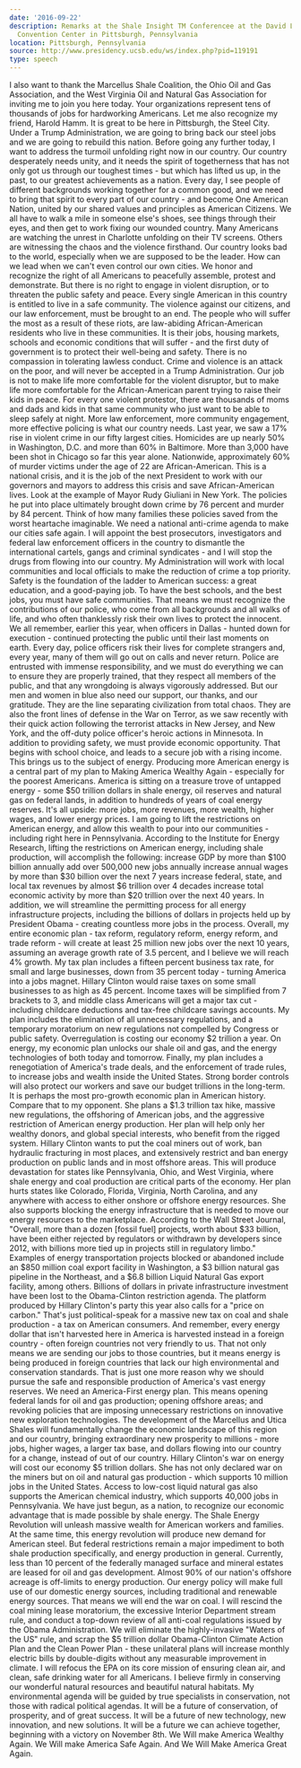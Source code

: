 ```yaml
---
date: '2016-09-22'
description: Remarks at the Shale Insight TM Conferencee at the David L. Lawrence
  Convention Center in Pittsburgh, Pennsylvania
location: Pittsburgh, Pennsylvania
source: http://www.presidency.ucsb.edu/ws/index.php?pid=119191
type: speech
---
```


I also want to thank the Marcellus Shale Coalition, the Ohio Oil and Gas Association, and the West Virginia Oil and Natural Gas Association for inviting me to join you here today. Your organizations represent tens of thousands of jobs for hardworking Americans. Let me also recognize my friend, Harold Hamm. It is great to be here in Pittsburgh, the Steel City. Under a Trump Administration, we are going to bring back our steel jobs and we are going to rebuild this nation. Before going any further today, I want to address the turmoil unfolding right now in our country. Our country desperately needs unity, and it needs the spirit of togetherness that has not only got us through our toughest times - but which has lifted us up, in the past, to our greatest achievements as a nation. Every day, I see people of different backgrounds working together for a common good, and we need to bring that spirit to every part of our country - and become One American Nation, united by our shared values and principles as American Citizens. We all have to walk a mile in someone else's shoes, see things through their eyes, and then get to work fixing our wounded country. Many Americans are watching the unrest in Charlotte unfolding on their TV screens. Others are witnessing the chaos and the violence firsthand. Our country looks bad to the world, especially when we are supposed to be the leader. How can we lead when we can't even control our own cities. We honor and recognize the right of all Americans to peacefully assemble, protest and demonstrate. But there is no right to engage in violent disruption, or to threaten the public safety and peace. Every single American in this country is entitled to live in a safe community. The violence against our citizens, and our law enforcement, must be brought to an end. The people who will suffer the most as a result of these riots, are law-abiding African-American residents who live in these communities. It is their jobs, housing markets, schools and economic conditions that will suffer - and the first duty of government is to protect their well-being and safety. There is no compassion in tolerating lawless conduct. Crime and violence is an attack on the poor, and will never be accepted in a Trump Administration. Our job is not to make life more comfortable for the violent disruptor, but to make life more comfortable for the African-American parent trying to raise their kids in peace. For every one violent protestor, there are thousands of moms and dads and kids in that same community who just want to be able to sleep safely at night. More law enforcement, more community engagement, more effective policing is what our country needs. Last year, we saw a 17% rise in violent crime in our fifty largest cities. Homicides are up nearly 50% in Washington, D.C. and more than 60% in Baltimore. More than 3,000 have been shot in Chicago so far this year alone. Nationwide, approximately 60% of murder victims under the age of 22 are African-American. This is a national crisis, and it is the job of the next President to work with our governors and mayors to address this crisis and save African-American lives. Look at the example of Mayor Rudy Giuliani in New York. The policies he put into place ultimately brought down crime by 76 percent and murder by 84 percent. Think of how many families these policies saved from the worst heartache imaginable. We need a national anti-crime agenda to make our cities safe again. I will appoint the best prosecutors, investigators and federal law enforcement officers in the country to dismantle the international cartels, gangs and criminal syndicates - and I will stop the drugs from flowing into our country. My Administration will work with local communities and local officials to make the reduction of crime a top priority. Safety is the foundation of the ladder to American success: a great education, and a good-paying job. To have the best schools, and the best jobs, you must have safe communities. That means we must recognize the contributions of our police, who come from all backgrounds and all walks of life, and who often thanklessly risk their own lives to protect the innocent. We all remember, earlier this year, when officers in Dallas - hunted down for execution - continued protecting the public until their last moments on earth. Every day, police officers risk their lives for complete strangers and, every year, many of them will go out on calls and never return. Police are entrusted with immense responsibility, and we must do everything we can to ensure they are properly trained, that they respect all members of the public, and that any wrongdoing is always vigorously addressed. But our men and women in blue also need our support, our thanks, and our gratitude. They are the line separating civilization from total chaos. They are also the front lines of defense in the War on Terror, as we saw recently with their quick action following the terrorist attacks in New Jersey, and New York, and the off-duty police officer's heroic actions in Minnesota. In addition to providing safety, we must provide economic opportunity. That begins with school choice, and leads to a secure job with a rising income. This brings us to the subject of energy. Producing more American energy is a central part of my plan to Making America Wealthy Again - especially for the poorest Americans. America is sitting on a treasure trove of untapped energy - some $50 trillion dollars in shale energy, oil reserves and natural gas on federal lands, in addition to hundreds of years of coal energy reserves. It's all upside: more jobs, more revenues, more wealth, higher wages, and lower energy prices. I am going to lift the restrictions on American energy, and allow this wealth to pour into our communities - including right here in Pennsylvania. According to the Institute for Energy Research, lifting the restrictions on American energy, including shale production, will accomplish the following: increase GDP by more than $100 billion annually add over 500,000 new jobs annually increase annual wages by more than $30 billion over the next 7 years increase federal, state, and local tax revenues by almost $6 trillion over 4 decades increase total economic activity by more than $20 trillion over the next 40 years. In addition, we will streamline the permitting process for all energy infrastructure projects, including the billions of dollars in projects held up by President Obama - creating countless more jobs in the process. Overall, my entire economic plan - tax reform, regulatory reform, energy reform, and trade reform - will create at least 25 million new jobs over the next 10 years, assuming an average growth rate of 3.5 percent, and I believe we will reach 4% growth. My tax plan includes a fifteen percent business tax rate, for small and large businesses, down from 35 percent today - turning America into a jobs magnet. Hillary Clinton would raise taxes on some small businesses to as high as 45 percent. Income taxes will be simplified from 7 brackets to 3, and middle class Americans will get a major tax cut - including childcare deductions and tax-free childcare savings accounts. My plan includes the elimination of all unnecessary regulations, and a temporary moratorium on new regulations not compelled by Congress or public safety. Overregulation is costing our economy $2 trillion a year. On energy, my economic plan unlocks our shale oil and gas, and the energy technologies of both today and tomorrow. Finally, my plan includes a renegotiation of America's trade deals, and the enforcement of trade rules, to increase jobs and wealth inside the United States. Strong border controls will also protect our workers and save our budget trillions in the long-term. It is perhaps the most pro-growth economic plan in American history. Compare that to my opponent. She plans a $1.3 trillion tax hike, massive new regulations, the offshoring of American jobs, and the aggressive restriction of American energy production. Her plan will help only her wealthy donors, and global special interests, who benefit from the rigged system. Hillary Clinton wants to put the coal miners out of work, ban hydraulic fracturing in most places, and extensively restrict and ban energy production on public lands and in most offshore areas. This will produce devastation for states like Pennsylvania, Ohio, and West Virginia, where shale energy and coal production are critical parts of the economy. Her plan hurts states like Colorado, Florida, Virginia, North Carolina, and any anywhere with access to either onshore or offshore energy resources. She also supports blocking the energy infrastructure that is needed to move our energy resources to the marketplace. According to the Wall Street Journal, "Overall, more than a dozen [fossil fuel] projects, worth about $33 billion, have been either rejected by regulators or withdrawn by developers since 2012, with billions more tied up in projects still in regulatory limbo." Examples of energy transportation projects blocked or abandoned include an $850 million coal export facility in Washington, a $3 billion natural gas pipeline in the Northeast, and a $6.8 billion Liquid Natural Gas export facility, among others. Billions of dollars in private infrastructure investment have been lost to the Obama-Clinton restriction agenda. The platform produced by Hillary Clinton's party this year also calls for a "price on carbon." That's just political-speak for a massive new tax on coal and shale production - a tax on American consumers. And remember, every energy dollar that isn't harvested here in America is harvested instead in a foreign country - often foreign countries not very friendly to us. That not only means we are sending our jobs to those countries, but it means energy is being produced in foreign countries that lack our high environmental and conservation standards. That is just one more reason why we should pursue the safe and responsible production of America's vast energy reserves. We need an America-First energy plan. This means opening federal lands for oil and gas production; opening offshore areas; and revoking policies that are imposing unnecessary restrictions on innovative new exploration technologies. The development of the Marcellus and Utica Shales will fundamentally change the economic landscape of this region and our country, bringing extraordinary new prosperity to millions - more jobs, higher wages, a larger tax base, and dollars flowing into our country for a change, instead of out of our country. Hillary Clinton's war on energy will cost our economy $5 trillion dollars. She has not only declared war on the miners but on oil and natural gas production - which supports 10 million jobs in the United States. Access to low-cost liquid natural gas also supports the American chemical industry, which supports 40,000 jobs in Pennsylvania. We have just begun, as a nation, to recognize our economic advantage that is made possible by shale energy. The Shale Energy Revolution will unleash massive wealth for American workers and families. At the same time, this energy revolution will produce new demand for American steel. But federal restrictions remain a major impediment to both shale production specifically, and energy production in general. Currently, less than 10 percent of the federally managed surface and mineral estates are leased for oil and gas development. Almost 90% of our nation's offshore acreage is off-limits to energy production. Our energy policy will make full use of our domestic energy sources, including traditional and renewable energy sources. That means we will end the war on coal. I will rescind the coal mining lease moratorium, the excessive Interior Department stream rule, and conduct a top-down review of all anti-coal regulations issued by the Obama Administration. We will eliminate the highly-invasive "Waters of the US" rule, and scrap the $5 trillion dollar Obama-Clinton Climate Action Plan and the Clean Power Plan - these unilateral plans will increase monthly electric bills by double-digits without any measurable improvement in climate. I will refocus the EPA on its core mission of ensuring clean air, and clean, safe drinking water for all Americans. I believe firmly in conserving our wonderful natural resources and beautiful natural habitats. My environmental agenda will be guided by true specialists in conservation, not those with radical political agendas. It will be a future of conservation, of prosperity, and of great success. It will be a future of new technology, new innovation, and new solutions. It will be a future we can achieve together, beginning with a victory on November 8th. We Will make America Wealthy Again. We Will make America Safe Again. And We Will Make America Great Again.